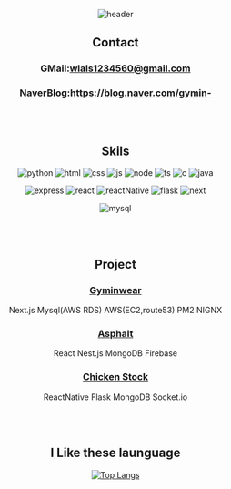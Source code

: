 <div align="center">

  
![header](https://capsule-render.vercel.app/api?type=cylinder&color=auto&height=200&section=header&text=KangJimin&fontSize=50)

## Contact

### GMail:wlals1234560@gmail.com


### NaverBlog:https://blog.naver.com/gymin-


<br/>
<br/>


## Skils
![python](https://img.shields.io/badge/Python-3776AB?style=for-the-badge&logo=python&logoColor=white)
![html](https://img.shields.io/badge/HTML-239120?style=for-the-badge&logo=html5&logoColor=white)
![css](https://img.shields.io/badge/CSS-239120?&style=for-the-badge&logo=css3&logoColor=white)
![js](https://img.shields.io/badge/JavaScript-F7DF1E?style=for-the-badge&logo=JavaScript&logoColor=white)
![node](https://img.shields.io/badge/Node.js-43853D?style=for-the-badge&logo=node.js&logoColor=white)
![ts](https://img.shields.io/badge/TypeScript-007ACC?style=for-the-badge&logo=typescript&logoColor=white)
![c](https://img.shields.io/badge/C-00599C?style=for-the-badge&logo=c&logoColor=white)
![java](https://img.shields.io/badge/Java-ED8B00?style=for-the-badge&logo=openjdk&logoColor=white)


![express](https://img.shields.io/badge/Express.js-404D59?style=for-the-badge)
![react](https://img.shields.io/badge/React-20232A?style=for-the-badge&logo=react&logoColor=61DAFB)
![reactNative](https://img.shields.io/badge/React_Native-20232A?style=for-the-badge&logo=react&logoColor=61DAFB)
![flask](https://img.shields.io/badge/Flask-000000?style=for-the-badge&logo=flask&logoColor=white)
![next](https://img.shields.io/badge/Next.js-000?logo=nextdotjs&logoColor=fff&style=for-the-badge)


![mysql](https://img.shields.io/badge/MySQL-00000F?style=for-the-badge&logo=mysql&logoColor=white)


<br/>
<br/>


## Project

### [Gyminwear](https://github.com/KangJeemin/Gyminwear)

Next.js Mysql(AWS RDS) AWS(EC2,route53) PM2 NIGNX 

### [Asphalt](https://github.com/KangJeemin/KDT-2-Project-B-5)

React Nest.js MongoDB Firebase 

### [Chicken Stock](https://github.com/KangJeemin/KDT-2-Project-A-3)

ReactNative Flask MongoDB Socket.io


<br/>
<br/>


## I Like these launguage
[![Top Langs](https://github-readme-stats.vercel.app/api/top-langs/?username=anuraghazra)](https://github.com/anuraghazra/github-readme-stats)
<!--
**KangJeemin/KangJeemin** is a ✨ _special_ ✨ repository because its `README.md` (this file) appears on your GitHub profile.

Here are some ideas to get you started:

- 🔭 I’m currently working on ...
- 🌱 I’m currently learning ...
- 👯 I’m looking to collaborate on ...
- 🤔 I’m looking for help with ...
- 💬 Ask me about ...
- 📫 How to reach me: ...
- 😄 Pronouns: ...
- ⚡ Fun fact: ...
-->
</div>
